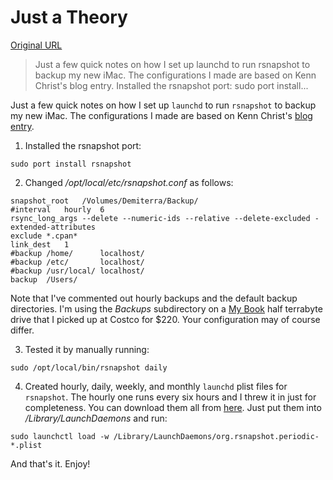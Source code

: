 # Just a Theory

[Original URL](http://justatheory.com/computers/os/macosx/rsnapshot_and_launchd.html)

> Just a few quick notes on how I set up launchd to run rsnapshot to backup my new iMac. The configurations I made are based on Kenn Christ's blog entry. Installed the rsnapshot port: sudo port install...

Just a few quick notes on how I set up `launchd` to run `rsnapshot` to backup my new iMac. The configurations I made are based on Kenn Christ's [blog entry](http://www.inmostlight.org/2006/03/easy-backups-with-rsnapshot "Easy backups with rsnapshot").

1. Installed the rsnapshot port:

  ```
  sudo port install rsnapshot
  ```

2. Changed _/opt/local/etc/rsnapshot.conf_ as follows:

  ```
  snapshot_root   /Volumes/Demiterra/Backup/
  #interval   hourly  6
  rsync_long_args --delete --numeric-ids --relative --delete-excluded -extended-attributes
  exclude *.cpan*
  link_dest   1
  #backup /home/      localhost/
  #backup /etc/       localhost/
  #backup /usr/local/ localhost/
  backup  /Users/     
  ```

  Note that I've commented out hourly backups and the default backup directories. I'm using the _Backups_ subdirectory on a [My Book](http://www.wdc.com/en/products/Products.asp?DriveID=224 "Western Digital My Book™ Premium Edition™") half terrabyte drive that I picked up at Costco for $220\. Your configuration may of course differ.

3. Tested it by manually running:

  ```
  sudo /opt/local/bin/rsnapshot daily
  ```

4. Created hourly, daily, weekly, and monthly `launchd` plist files for `rsnapshot`. The hourly one runs every six hours and I threw it in just for completeness. You can download them all from [here](http://justatheory.com/downloads/rsnapshot_launchd_plists.tar.gz "Download my rsnapshot launchd plist files"). Just put them into _/Library/LaunchDaemons_ and run:

  ```
  sudo launchctl load -w /Library/LaunchDaemons/org.rsnapshot.periodic-*.plist
  ```

And that's it. Enjoy!

